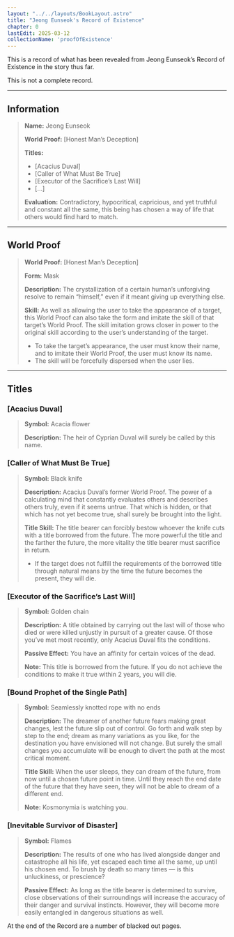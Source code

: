 ```yaml
---
layout: "../../layouts/BookLayout.astro"
title: "Jeong Eunseok's Record of Existence"
chapter: 0
lastEdit: 2025-03-12
collectionName: 'proofOfExistence'
---
```


This is a record of what has been revealed from Jeong Eunseok’s Record of Existence in the story thus far. 

This is not a complete record. 

--- 

## Information

> **Name:** Jeong Eunseok
> 
> **World Proof:** [Honest Man’s Deception]
> 
> **Titles:** 
> - [Acacius Duval]
> - [Caller of What Must Be True]
> - [Executor of the Sacrifice’s Last Will]
> - […]
> 
> **Evaluation:** Contradictory, hypocritical, capricious, and yet truthful and constant all the same, this being has chosen a way of life that others would find hard to match.

---

## World Proof

> **World Proof:** [Honest Man’s Deception] 
> 
> **Form:** Mask
> 
> **Description:** The crystallization of a certain human’s unforgiving resolve to remain “himself,” even if it meant giving up everything else. 
> 
> **Skill:** As well as allowing the user to take the appearance of a target, this World Proof can also take the form and imitate the skill of that target’s World Proof. The skill imitation grows closer in power to the original skill according to the user’s understanding of the target. 
> - To take the target’s appearance, the user must know their name, and to imitate their World Proof, the user must know its name.
> - The skill will be forcefully dispersed when the user lies. 

---

## Titles

### [Acacius Duval] 

> **Symbol:** Acacia flower
> 
> **Description:** The heir of Cyprian Duval will surely be called by this name. 

### [Caller of What Must Be True]

> **Symbol:** Black knife
> 
> **Description:** Acacius Duval’s former World Proof. The power of a calculating mind that constantly evaluates others and describes others truly, even if it seems untrue. That which is hidden, or that which has not yet become true, shall surely be brought into the light. 
> 
> **Title Skill:** The title bearer can forcibly bestow whoever the knife cuts with a title borrowed from the future. The more powerful the title and the farther the future, the more vitality the title bearer must sacrifice in return. 
> - If the target does not fulfill the requirements of the borrowed title through natural means by the time the future becomes the present, they will die. 

### [Executor of the Sacrifice’s Last Will]

> **Symbol:** Golden chain
> 
> **Description:** A title obtained by carrying out the last will of those who died or were killed unjustly in pursuit of a greater cause. Of those you’ve met most recently, only Acacius Duval fits the conditions.
> 
> **Passive Effect:** You have an affinity for certain voices of the dead. 
> 
> **Note:** This title is borrowed from the future. If you do not achieve the conditions to make it true within 2 years, you will die. 

### [Bound Prophet of the Single Path]

> **Symbol:** Seamlessly knotted rope with no ends
> 
> **Description:** The dreamer of another future fears making great changes, lest the future slip out of control. Go forth and walk step by step to the end; dream as many variations as you like, for the destination you have envisioned will not change. But surely the small changes you accumulate will be enough to divert the path at the most critical moment. 
> 
> **Title Skill:** When the user sleeps, they can dream of the future, from now until a chosen future point in time. Until they reach the end date of the future that they have seen, they will not be able to dream of a different end. 
> 
> **Note:** Kosmonymia is watching you. 

### [Inevitable Survivor of Disaster]

> **Symbol:** Flames
> 
> **Description:** The results of one who has lived alongside danger and catastrophe all his life, yet escaped each time all the same, up until his chosen end. To brush by death so many times — is this unluckiness, or prescience? 
> 
> **Passive Effect:** As long as the title bearer is determined to survive, close observations of their surroundings will increase the accuracy of their danger and survival instincts. However, they will become more easily entangled in dangerous situations as well. 

At the end of the Record are a number of blacked out pages.